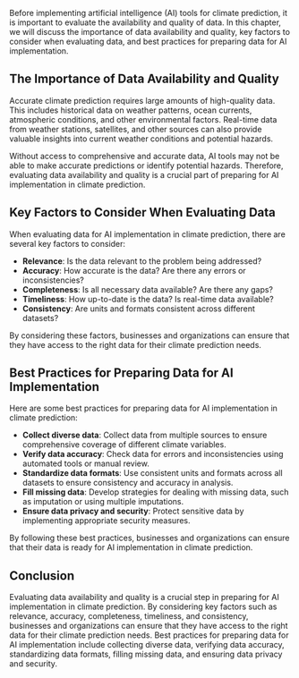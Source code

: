 
Before implementing artificial intelligence (AI) tools for climate prediction, it is important to evaluate the availability and quality of data. In this chapter, we will discuss the importance of data availability and quality, key factors to consider when evaluating data, and best practices for preparing data for AI implementation.

The Importance of Data Availability and Quality
-----------------------------------------------

Accurate climate prediction requires large amounts of high-quality data. This includes historical data on weather patterns, ocean currents, atmospheric conditions, and other environmental factors. Real-time data from weather stations, satellites, and other sources can also provide valuable insights into current weather conditions and potential hazards.

Without access to comprehensive and accurate data, AI tools may not be able to make accurate predictions or identify potential hazards. Therefore, evaluating data availability and quality is a crucial part of preparing for AI implementation in climate prediction.

Key Factors to Consider When Evaluating Data
--------------------------------------------

When evaluating data for AI implementation in climate prediction, there are several key factors to consider:

* **Relevance**: Is the data relevant to the problem being addressed?
* **Accuracy**: How accurate is the data? Are there any errors or inconsistencies?
* **Completeness**: Is all necessary data available? Are there any gaps?
* **Timeliness**: How up-to-date is the data? Is real-time data available?
* **Consistency**: Are units and formats consistent across different datasets?

By considering these factors, businesses and organizations can ensure that they have access to the right data for their climate prediction needs.

Best Practices for Preparing Data for AI Implementation
-------------------------------------------------------

Here are some best practices for preparing data for AI implementation in climate prediction:

* **Collect diverse data**: Collect data from multiple sources to ensure comprehensive coverage of different climate variables.
* **Verify data accuracy**: Check data for errors and inconsistencies using automated tools or manual review.
* **Standardize data formats**: Use consistent units and formats across all datasets to ensure consistency and accuracy in analysis.
* **Fill missing data**: Develop strategies for dealing with missing data, such as imputation or using multiple imputations.
* **Ensure data privacy and security**: Protect sensitive data by implementing appropriate security measures.

By following these best practices, businesses and organizations can ensure that their data is ready for AI implementation in climate prediction.

Conclusion
----------

Evaluating data availability and quality is a crucial step in preparing for AI implementation in climate prediction. By considering key factors such as relevance, accuracy, completeness, timeliness, and consistency, businesses and organizations can ensure that they have access to the right data for their climate prediction needs. Best practices for preparing data for AI implementation include collecting diverse data, verifying data accuracy, standardizing data formats, filling missing data, and ensuring data privacy and security.
